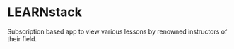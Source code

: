 # LEARNstack
Subscription based app to view various lessons by renowned instructors of their field.
